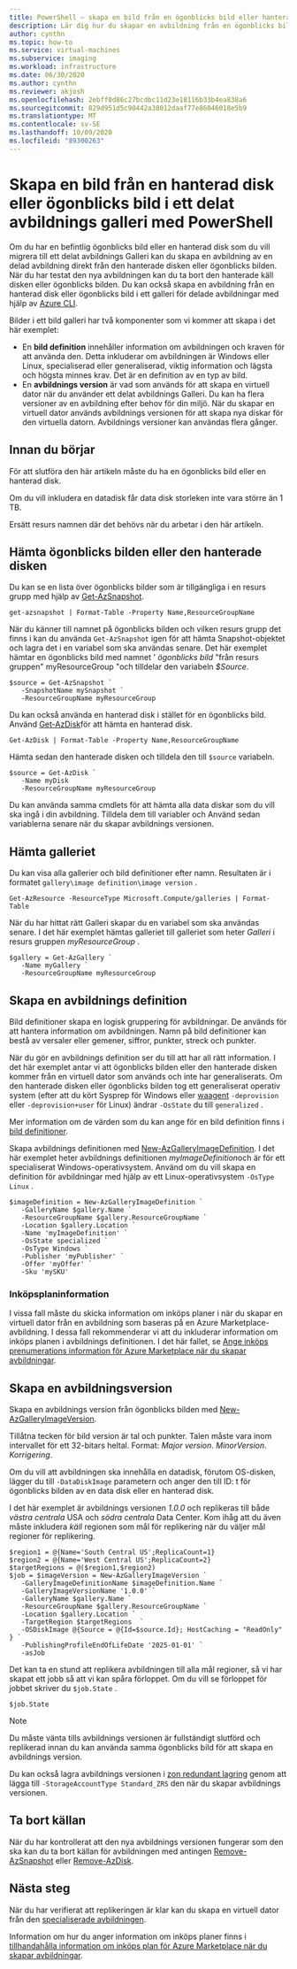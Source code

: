 ```yaml
---
title: PowerShell – skapa en bild från en ögonblicks bild eller hanterad disk i ett delat avbildnings Galleri
description: Lär dig hur du skapar en avbildning från en ögonblicks bild eller en hanterad disk i ett delat avbildnings galleri med PowerShell.
author: cynthn
ms.topic: how-to
ms.service: virtual-machines
ms.subservice: imaging
ms.workload: infrastructure
ms.date: 06/30/2020
ms.author: cynthn
ms.reviewer: akjosh
ms.openlocfilehash: 2ebff0d86c27bcdbc11d23e18116b33b4ea838a6
ms.sourcegitcommit: 829d951d5c90442a38012daaf77e86046018e5b9
ms.translationtype: MT
ms.contentlocale: sv-SE
ms.lasthandoff: 10/09/2020
ms.locfileid: "89300263"
---
```

# <a name="create-an-image-from-a-managed-disk-or-snapshot-in-a-shared-image-gallery-using-powershell"></a>Skapa en bild från en hanterad disk eller ögonblicks bild i ett delat avbildnings galleri med PowerShell

Om du har en befintlig ögonblicks bild eller en hanterad disk som du vill migrera till ett delat avbildnings Galleri kan du skapa en avbildning av en delad avbildning direkt från den hanterade disken eller ögonblicks bilden. När du har testat den nya avbildningen kan du ta bort den hanterade käll disken eller ögonblicks bilden. Du kan också skapa en avbildning från en hanterad disk eller ögonblicks bild i ett galleri för delade avbildningar med hjälp av [Azure CLI](image-version-snapshot-cli.md).

Bilder i ett bild galleri har två komponenter som vi kommer att skapa i det här exemplet:
- En **bild definition** innehåller information om avbildningen och kraven för att använda den. Detta inkluderar om avbildningen är Windows eller Linux, specialiserad eller generaliserad, viktig information och lägsta och högsta minnes krav. Det är en definition av en typ av bild. 
- En **avbildnings version** är vad som används för att skapa en virtuell dator när du använder ett delat avbildnings Galleri. Du kan ha flera versioner av en avbildning efter behov för din miljö. När du skapar en virtuell dator används avbildnings versionen för att skapa nya diskar för den virtuella datorn. Avbildnings versioner kan användas flera gånger.


## <a name="before-you-begin"></a>Innan du börjar

För att slutföra den här artikeln måste du ha en ögonblicks bild eller en hanterad disk. 

Om du vill inkludera en datadisk får data disk storleken inte vara större än 1 TB.

Ersätt resurs namnen där det behövs när du arbetar i den här artikeln.


## <a name="get-the-snapshot-or-managed-disk"></a>Hämta ögonblicks bilden eller den hanterade disken

Du kan se en lista över ögonblicks bilder som är tillgängliga i en resurs grupp med hjälp av [Get-AzSnapshot](/powershell/module/az.compute/get-azsnapshot). 

```azurepowershell-interactive
get-azsnapshot | Format-Table -Property Name,ResourceGroupName
```

När du känner till namnet på ögonblicks bilden och vilken resurs grupp det finns i kan du använda `Get-AzSnapshot` igen för att hämta Snapshot-objektet och lagra det i en variabel som ska användas senare. Det här exemplet hämtar en ögonblicks bild med namnet ' *ögonblicks bild* "från resurs gruppen" myResourceGroup "och tilldelar den variabeln *$Source*. 

```azurepowershell-interactive
$source = Get-AzSnapshot `
   -SnapshotName mySnapshot `
   -ResourceGroupName myResourceGroup
```

Du kan också använda en hanterad disk i stället för en ögonblicks bild. Använd [Get-AzDisk](/powershell/module/az.compute/get-azdisk)för att hämta en hanterad disk. 

```azurepowershell-interactive
Get-AzDisk | Format-Table -Property Name,ResourceGroupName
```

Hämta sedan den hanterade disken och tilldela den till `$source` variabeln.

```azurepowershell-interactive
$source = Get-AzDisk `
   -Name myDisk
   -ResourceGroupName myResourceGroup
```

Du kan använda samma cmdlets för att hämta alla data diskar som du vill ska ingå i din avbildning. Tilldela dem till variabler och Använd sedan variablerna senare när du skapar avbildnings versionen.


## <a name="get-the-gallery"></a>Hämta galleriet

Du kan visa alla gallerier och bild definitioner efter namn. Resultaten är i formatet `gallery\image definition\image version` .

```azurepowershell-interactive
Get-AzResource -ResourceType Microsoft.Compute/galleries | Format-Table
```

När du har hittat rätt Galleri skapar du en variabel som ska användas senare. I det här exemplet hämtas galleriet till galleriet som heter *Galleri* i resurs gruppen *myResourceGroup* .

```azurepowershell-interactive
$gallery = Get-AzGallery `
   -Name myGallery `
   -ResourceGroupName myResourceGroup
```


## <a name="create-an-image-definition"></a>Skapa en avbildnings definition 

Bild definitioner skapa en logisk gruppering för avbildningar. De används för att hantera information om avbildningen. Namn på bild definitioner kan bestå av versaler eller gemener, siffror, punkter, streck och punkter. 

När du gör en avbildnings definition ser du till att har all rätt information. I det här exemplet antar vi att ögonblicks bilden eller den hanterade disken kommer från en virtuell dator som används och inte har generaliserats. Om den hanterade disken eller ögonblicks bilden tog ett generaliserat operativ system (efter att du kört Sysprep för Windows eller [waagent](https://github.com/Azure/WALinuxAgent) `-deprovision` eller `-deprovision+user` för Linux) ändrar `-OsState` du till `generalized` . 

Mer information om de värden som du kan ange för en bild definition finns i [bild definitioner](./windows/shared-image-galleries.md#image-definitions).

Skapa avbildnings definitionen med [New-AzGalleryImageDefinition](/powershell/module/az.compute/new-azgalleryimageversion). I det här exemplet heter avbildnings definitionen *myImageDefinition*och är för ett specialiserat Windows-operativsystem. Använd om du vill skapa en definition för avbildningar med hjälp av ett Linux-operativsystem `-OsType Linux` . 

```azurepowershell-interactive
$imageDefinition = New-AzGalleryImageDefinition `
   -GalleryName $gallery.Name `
   -ResourceGroupName $gallery.ResourceGroupName `
   -Location $gallery.Location `
   -Name 'myImageDefinition' `
   -OsState specialized `
   -OsType Windows `
   -Publisher 'myPublisher' `
   -Offer 'myOffer' `
   -Sku 'mySKU'
```

### <a name="purchase-plan-information"></a>Inköpsplaninformation

I vissa fall måste du skicka information om inköps planer i när du skapar en virtuell dator från en avbildning som baseras på en Azure Marketplace-avbildning. I dessa fall rekommenderar vi att du inkluderar information om inköps planen i avbildnings definitionen. I det här fallet, se [Ange inköps prenumerations information för Azure Marketplace när du skapar avbildningar](marketplace-images.md).


## <a name="create-an-image-version"></a>Skapa en avbildningsversion

Skapa en avbildnings version från ögonblicks bilden med [New-AzGalleryImageVersion](/powershell/module/az.compute/new-azgalleryimageversion). 

Tillåtna tecken för bild version är tal och punkter. Talen måste vara inom intervallet för ett 32-bitars heltal. Format: *Major version*. *MinorVersion*. *Korrigering*.

Om du vill att avbildningen ska innehålla en datadisk, förutom OS-disken, lägger du till `-DataDiskImage` parametern och anger den till ID: t för ögonblicks bilden av en data disk eller en hanterad disk.

I det här exemplet är avbildnings versionen *1.0.0* och replikeras till både *västra centrala* USA och *södra centrala* Data Center. Kom ihåg att du även måste inkludera *käll* regionen som mål för replikering när du väljer mål regioner för replikering.


```azurepowershell-interactive
$region1 = @{Name='South Central US';ReplicaCount=1}
$region2 = @{Name='West Central US';ReplicaCount=2}
$targetRegions = @($region1,$region2)
$job = $imageVersion = New-AzGalleryImageVersion `
   -GalleryImageDefinitionName $imageDefinition.Name `
   -GalleryImageVersionName '1.0.0' `
   -GalleryName $gallery.Name `
   -ResourceGroupName $gallery.ResourceGroupName `
   -Location $gallery.Location `
   -TargetRegion $targetRegions  `
   -OSDiskImage @{Source = @{Id=$source.Id}; HostCaching = "ReadOnly" } `
   -PublishingProfileEndOfLifeDate '2025-01-01' `
   -asJob 
```

Det kan ta en stund att replikera avbildningen till alla mål regioner, så vi har skapat ett jobb så att vi kan spåra förloppet. Om du vill se förloppet för jobbet skriver du `$job.State` .

```azurepowershell-interactive
$job.State
```

> [!NOTE]
> Du måste vänta tills avbildnings versionen är fullständigt slutförd och replikerad innan du kan använda samma ögonblicks bild för att skapa en avbildnings version. 
>
> Du kan också lagra avbildnings versionen i [zon redundant lagring](../storage/common/storage-redundancy.md) genom att lägga till `-StorageAccountType Standard_ZRS` den när du skapar avbildnings versionen.
>

## <a name="delete-the-source"></a>Ta bort källan

När du har kontrollerat att den nya avbildnings versionen fungerar som den ska kan du ta bort källan för avbildningen med antingen [Remove-AzSnapshot](/powershell/module/Az.Compute/Remove-AzSnapshot) eller [Remove-AzDisk](/powershell/module/az.compute/remove-azdisk).


## <a name="next-steps"></a>Nästa steg

När du har verifierat att replikeringen är klar kan du skapa en virtuell dator från den [specialiserade avbildningen](vm-specialized-image-version-powershell.md).

Information om hur du anger information om inköps planer finns i [tillhandahålla information om inköps plan för Azure Marketplace när du skapar avbildningar](marketplace-images.md).
